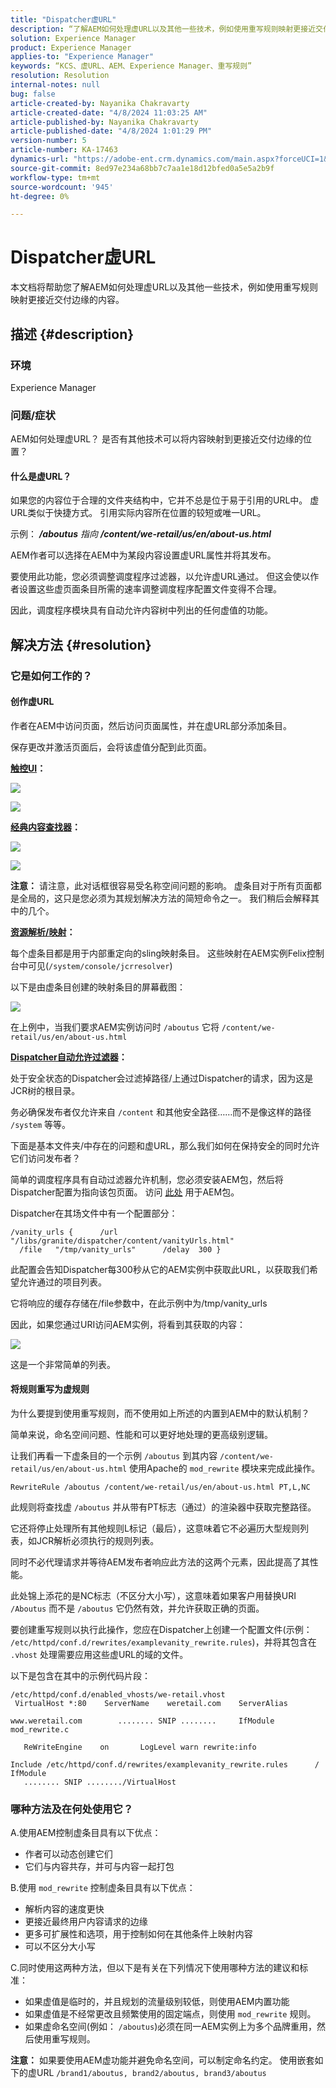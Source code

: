 ```yaml
---
title: "Dispatcher虚URL"
description: “了解AEM如何处理虚URL以及其他一些技术，例如使用重写规则映射更接近交付边缘的内容。”
solution: Experience Manager
product: Experience Manager
applies-to: "Experience Manager"
keywords: “KCS、虚URL、AEM、Experience Manager、重写规则”
resolution: Resolution
internal-notes: null
bug: false
article-created-by: Nayanika Chakravarty
article-created-date: "4/8/2024 11:03:25 AM"
article-published-by: Nayanika Chakravarty
article-published-date: "4/8/2024 1:01:29 PM"
version-number: 5
article-number: KA-17463
dynamics-url: "https://adobe-ent.crm.dynamics.com/main.aspx?forceUCI=1&pagetype=entityrecord&etn=knowledgearticle&id=4683d89c-97f5-ee11-a1fe-6045bd006295"
source-git-commit: 8ed97e234a68bb7c7aa1e18d12bfed0a5e5a2b9f
workflow-type: tm+mt
source-wordcount: '945'
ht-degree: 0%

---
```


# Dispatcher虚URL


本文档将帮助您了解AEM如何处理虚URL以及其他一些技术，例如使用重写规则映射更接近交付边缘的内容。

## 描述 {#description}


### 环境

Experience Manager

### 问题/症状

AEM如何处理虚URL？ 是否有其他技术可以将内容映射到更接近交付边缘的位置？

#### 什么是虚URL？

如果您的内容位于合理的文件夹结构中，它并不总是位于易于引用的URL中。 虚URL类似于快捷方式。 引用实际内容所在位置的较短或唯一URL。

示例： <b>*/aboutus</b> 指向 <b>/content/we-retail/us/en/about-us.html</b>*

AEM作者可以选择在AEM中为某段内容设置虚URL属性并将其发布。

要使用此功能，您必须调整调度程序过滤器，以允许虚URL通过。 但这会使以作者设置这些虚页面条目所需的速率调整调度程序配置文件变得不合理。

因此，调度程序模块具有自动允许内容树中列出的任何虚值的功能。


## 解决方法 {#resolution}


### 它是如何工作的？

#### 创作虚URL

作者在AEM中访问页面，然后访问页面属性，并在虚URL部分添加条目。

保存更改并激活页面后，会将该虚值分配到此页面。

<b><u>触控UI</u>：</b>

![](assets/c1e59dbd-38b4-ed11-83fe-6045bd006149.png)

![](assets/c3e59dbd-38b4-ed11-83fe-6045bd006149.png)

<b><u>经典内容查找器</u>：</b>

![](assets/c2e59dbd-38b4-ed11-83fe-6045bd006149.png)

![](assets/c4e59dbd-38b4-ed11-83fe-6045bd006149.png)

<b>注意：</b> 请注意，此对话框很容易受名称空间问题的影响。 虚条目对于所有页面都是全局的，这只是您必须为其规划解决方法的简短命令之一。 我们稍后会解释其中的几个。

<b><u>资源解析/映射</u>：</b>

每个虚条目都是用于内部重定向的sling映射条目。 这些映射在AEM实例Felix控制台中可见(`/system/console/jcrresolver`)

以下是由虚条目创建的映射条目的屏幕截图：

![](assets/c5e59dbd-38b4-ed11-83fe-6045bd006149.png)

在上例中，当我们要求AEM实例访问时 `/aboutus` 它将 `/content/we-retail/us/en/about-us.html`

<b><u>Dispatcher自动允许过滤器</u>：</b>

处于安全状态的Dispatcher会过滤掉路径/上通过Dispatcher的请求，因为这是JCR树的根目录。

务必确保发布者仅允许来自 `/content` 和其他安全路径……而不是像这样的路径 `/system` 等等。

下面是基本文件夹/中存在的问题和虚URL，那么我们如何在保持安全的同时允许它们访问发布者？

简单的调度程序具有自动过滤器允许机制，您必须安装AEM包，然后将Dispatcher配置为指向该包页面。 访问 [此处](https://experience.adobe.com/#/downloads/content/software-distribution/en/aem.html?package=/content/software-distribution/en/details.html/content/dam/aem/public/adobe/packages/granite/vanityurls-components) 用于AEM包。

Dispatcher在其场文件中有一个配置部分：


```
/vanity_urls {      /url    "/libs/granite/dispatcher/content/vanityUrls.html"
  /file   "/tmp/vanity_urls"      /delay  300 }
```


此配置会告知Dispatcher每300秒从它的AEM实例中获取此URL，以获取我们希望允许通过的项目列表。

它将响应的缓存存储在/file参数中，在此示例中为/tmp/vanity_urls

因此，如果您通过URI访问AEM实例，将看到其获取的内容：

![](assets/c6e59dbd-38b4-ed11-83fe-6045bd006149.png)

这是一个非常简单的列表。

#### 将规则重写为虚规则

为什么要提到使用重写规则，而不使用如上所述的内置到AEM中的默认机制？

简单来说，命名空间问题、性能和可以更好地处理的更高级别逻辑。

让我们再看一下虚条目的一个示例 `/aboutus` 到其内容 `/content/we-retail/us/en/about-us.html` 使用Apache的 `mod_rewrite` 模块来完成此操作。

`RewriteRule /aboutus /content/we-retail/us/en/about-us.html PT,L,NC`

此规则将查找虚 `/aboutus` 并从带有PT标志（通过）的渲染器中获取完整路径。

它还将停止处理所有其他规则L标记（最后），这意味着它不必遍历大型规则列表，如JCR解析必须执行的规则列表。

同时不必代理请求并等待AEM发布者响应此方法的这两个元素，因此提高了其性能。

此处锦上添花的是NC标志（不区分大小写），这意味着如果客户用替换URI `/Aboutus` 而不是 `/aboutus` 它仍然有效，并允许获取正确的页面。

要创建重写规则以执行此操作，您应在Dispatcher上创建一个配置文件(示例： `/etc/httpd/conf.d/rewrites/examplevanity_rewrite.rules`)，并将其包含在 `.vhost` 处理需要应用这些虚URL的域的文件。

以下是包含在其中的示例代码片段：


```
/etc/httpd/conf.d/enabled_vhosts/we-retail.vhost
 VirtualHost *:80    ServerName    weretail.com    ServerAlias 

www.weretail.com        ........ SNIP ........     IfModule mod_rewrite.c   

   ReWriteEngine    on       LogLevel warn rewrite:info

Include /etc/httpd/conf.d/rewrites/examplevanity_rewrite.rules      / IfModule         
   ........ SNIP ......../VirtualHost
```


### 哪种方法及在何处使用它？

A.使用AEM控制虚条目具有以下优点：

- 作者可以动态创建它们
- 它们与内容共存，并可与内容一起打包


B.使用 `mod_rewrite` 控制虚条目具有以下优点：

- 解析内容的速度更快
- 更接近最终用户内容请求的边缘
- 更多可扩展性和选项，用于控制如何在其他条件上映射内容
- 可以不区分大小写


C.同时使用这两种方法，但以下是有关在下列情况下使用哪种方法的建议和标准：

- 如果虚值是临时的，并且规划的流量级别较低，则使用AEM内置功能
- 如果虚值是不经常更改且频繁使用的固定端点，则使用 `mod_rewrite` 规则。
- 如果虚命名空间(例如： `/aboutus`)必须在同一AEM实例上为多个品牌重用，然后使用重写规则。


<b>注意：</b> 如果要使用AEM虚功能并避免命名空间，可以制定命名约定。 使用嵌套如下的虚URL `/brand1/aboutus, brand2/aboutus, brand3/aboutus`
